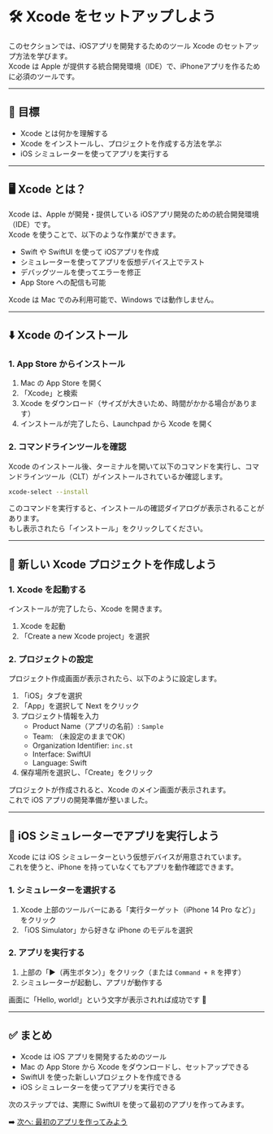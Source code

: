 # 🛠 Xcode をセットアップしよう

このセクションでは、iOSアプリを開発するためのツール Xcode のセットアップ方法を学びます。  
Xcode は Apple が提供する統合開発環境（IDE）で、iPhoneアプリを作るために必須のツールです。  

---

## 🎯 目標
- Xcode とは何かを理解する  
- Xcode をインストールし、プロジェクトを作成する方法を学ぶ  
- iOS シミュレーターを使ってアプリを実行する  

---

## 🖥 Xcode とは？
Xcode は、Apple が開発・提供している iOSアプリ開発のための統合開発環境（IDE）です。  
Xcode を使うことで、以下のような作業ができます。

- Swift や SwiftUI を使って iOSアプリを作成  
- シミュレーターを使ってアプリを仮想デバイス上でテスト  
- デバッグツールを使ってエラーを修正  
- App Store への配信も可能  

Xcode は Mac でのみ利用可能で、Windows では動作しません。

---

## ⬇️ Xcode のインストール

### 1. App Store からインストール
1. Mac の App Store を開く  
2. 「Xcode」と検索  
3. Xcode をダウンロード（サイズが大きいため、時間がかかる場合があります）  
4. インストールが完了したら、Launchpad から Xcode を開く  

### 2. コマンドラインツールを確認
Xcode のインストール後、ターミナルを開いて以下のコマンドを実行し、コマンドラインツール（CLT）がインストールされているか確認します。

```sh
xcode-select --install
```

このコマンドを実行すると、インストールの確認ダイアログが表示されることがあります。  
もし表示されたら「インストール」をクリックしてください。  

---

## 📂 新しい Xcode プロジェクトを作成しよう

### 1. Xcode を起動する
インストールが完了したら、Xcode を開きます。

1. Xcode を起動  
2. 「Create a new Xcode project」を選択  

### 2. プロジェクトの設定
プロジェクト作成画面が表示されたら、以下のように設定します。

1. 「iOS」タブを選択  
2. 「App」を選択して Next をクリック  
3. プロジェクト情報を入力  
   - Product Name（アプリの名前）: `Sample`  
   - Team: （未設定のままでOK）  
   - Organization Identifier: `inc.st`  
   - Interface: SwiftUI  
   - Language: Swift  
4. 保存場所を選択し、「Create」をクリック  

プロジェクトが作成されると、Xcode のメイン画面が表示されます。  
これで iOS アプリの開発準備が整いました。  

---

## 📱 iOS シミュレーターでアプリを実行しよう

Xcode には iOS シミュレーターという仮想デバイスが用意されています。  
これを使うと、iPhone を持っていなくてもアプリを動作確認できます。

### 1. シミュレーターを選択する
1. Xcode 上部のツールバーにある「実行ターゲット（iPhone 14 Pro など）」をクリック  
2. 「iOS Simulator」から好きな iPhone のモデルを選択  

### 2. アプリを実行する
1. 上部の「▶︎（再生ボタン）」をクリック（または `Command + R` を押す）  
2. シミュレーターが起動し、アプリが動作する  

画面に「Hello, world!」という文字が表示されれば成功です 🎉

---

## ✅ まとめ
- Xcode は iOS アプリを開発するためのツール  
- Mac の App Store から Xcode をダウンロードし、セットアップできる  
- SwiftUI を使った新しいプロジェクトを作成できる  
- iOS シミュレーターを使ってアプリを実行できる  

次のステップでは、実際に SwiftUI を使って最初のアプリを作ってみます。  

➡️ [次へ: 最初のアプリを作ってみよう](./03_first_app.md)

